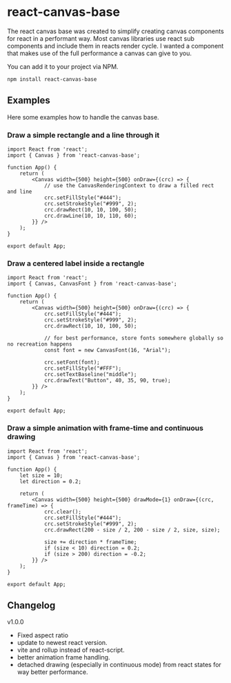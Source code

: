 # react-canvas-base

The react canvas base was created to simplify creating canvas components for react in a performant way. Most canvas libraries use react sub components and include them in reacts render cycle. I wanted a component that makes use of the full performance a canvas can give to you.

You can add it to your project via NPM.

`npm install react-canvas-base`

## Examples

Here some examples how to handle the canvas base.

### Draw a simple rectangle and a line through it

```react
import React from 'react';
import { Canvas } from 'react-canvas-base';

function App() {
    return (
        <Canvas width={500} height={500} onDraw={(crc) => {
            // use the CanvasRenderingContext to draw a filled rect and line
            crc.setFillStyle("#444");
            crc.setStrokeStyle("#999", 2);
            crc.drawRect(10, 10, 100, 50);
            crc.drawLine(10, 10, 110, 60);
        }} />
    );
}

export default App;
```

### Draw a centered label inside a rectangle

```react
import React from 'react';
import { Canvas, CanvasFont } from 'react-canvas-base';

function App() {
    return (
        <Canvas width={500} height={500} onDraw={(crc) => {
            crc.setFillStyle("#444");
            crc.setStrokeStyle("#999", 2);
            crc.drawRect(10, 10, 100, 50);

            // for best performance, store fonts somewhere globally so no recreation happens
            const font = new CanvasFont(16, "Arial");

            crc.setFont(font);
            crc.setFillStyle("#FFF");
            crc.setTextBaseline("middle");
            crc.drawText("Button", 40, 35, 90, true);
        }} />
    );
}

export default App;
```

### Draw a simple animation with frame-time and continuous drawing

```react
import React from 'react';
import { Canvas } from 'react-canvas-base';

function App() {
    let size = 10;
    let direction = 0.2;

    return (
        <Canvas width={500} height={500} drawMode={1} onDraw={(crc, frameTime) => {
            crc.clear();
            crc.setFillStyle("#444");
            crc.setStrokeStyle("#999", 2);
            crc.drawRect(200 - size / 2, 200 - size / 2, size, size);

            size += direction * frameTime;
            if (size < 10) direction = 0.2;
            if (size > 200) direction = -0.2;
        }} />
    );
}

export default App;
```

## Changelog

v1.0.0

- Fixed aspect ratio
- update to newest react version.
- vite and rollup instead of react-script.
- better animation frame handling.
- detached drawing (especially in continuous mode) from react states for way better performance.
